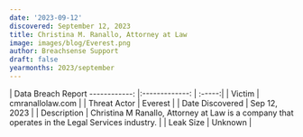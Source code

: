 ```yaml
---
date: '2023-09-12'
discovered: September 12, 2023
title: Christina M. Ranallo, Attorney at Law
image: images/blog/Everest.png
author: Breachsense Support
draft: false
yearmonths: 2023/september
---
```



| Data Breach Report
------------:     |:-------------:    | :-----:|
| Victim      | cmranallolaw.com      | 
| Threat Actor      | Everest      | 
| Date Discovered      | Sep 12, 2023      | 
| Description      | Christina M Ranallo, Attorney at Law is a company that operates in the Legal Services industry.      | 
| Leak Size      | Unknown      | 

